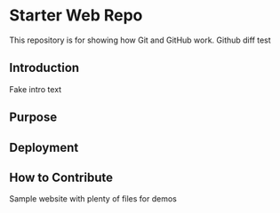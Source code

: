 # Starter Web Repo

This repository is for showing how Git and GitHub work.  Github diff test

## Introduction 

Fake intro text

## Purpose

## Deployment

## How to Contribute

Sample website with plenty of files for demos
